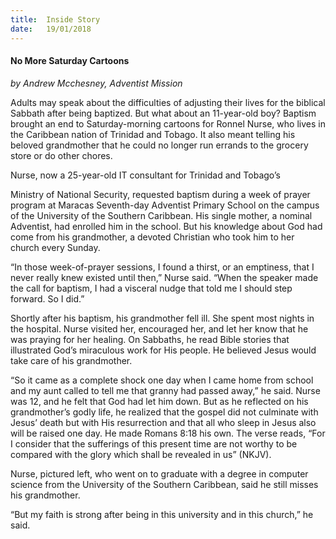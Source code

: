 ```yaml
---
title:  Inside Story
date:   19/01/2018
---
```


#### No More Saturday Cartoons

_by Andrew Mcchesney, Adventist Mission_

Adults may speak about the difficulties of adjusting their lives for the biblical Sabbath after being baptized. But what about an 11-year-old boy? Baptism brought an end to Saturday-morning cartoons for Ronnel Nurse, who lives in the Caribbean nation of Trinidad and Tobago. It also meant telling his beloved grandmother that he could no longer run errands to the grocery store or do other chores.

Nurse, now a 25-year-old IT consultant for Trinidad and Tobago’s

Ministry of National Security, requested baptism during a week of prayer program at Maracas Seventh-day Adventist Primary School on the campus of the University of the Southern Caribbean. His single mother, a nominal Adventist, had enrolled him in the school. But his knowledge about God had come from his grandmother, a devoted Christian who took him to her church every Sunday.

“In those week-of-prayer sessions, I found a thirst, or an emptiness, that I never really knew existed until then,” Nurse said. “When the speaker made the call for baptism, I had a visceral nudge that told me I should step forward. So I did.”

Shortly after his baptism, his grandmother fell ill. She spent most nights in the hospital. Nurse visited her, encouraged her, and let her know that he was praying for her healing. On Sabbaths, he read Bible stories that illustrated God’s miraculous work for His people. He believed Jesus would take care of his grandmother.

“So it came as a complete shock one day when I came home from school and my aunt called to tell me that granny had passed away,” he said. Nurse was 12, and he felt that God had let him down. But as he reflected on his grandmother’s godly life, he realized that the gospel did not culminate with Jesus’ death but with His resurrection and that all who sleep in Jesus also will be raised one day. He made Romans 8:18 his own. The verse reads, “For I consider that the sufferings of this present time are not worthy to be compared with the glory which shall be revealed in us” (NKJV).

Nurse, pictured left, who went on to graduate with a degree in computer science from the University of the Southern Caribbean, said he still misses his grandmother.

“But my faith is strong after being in this university and in this church,” he said.